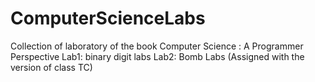 # ComputerScienceLabs
Collection of laboratory of the book Computer Science : A Programmer Perspective
Lab1: binary digit labs
Lab2: Bomb Labs (Assigned with the version of class TC)
